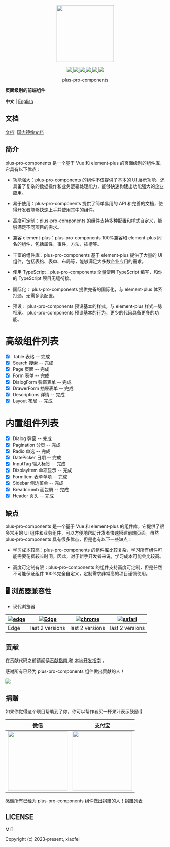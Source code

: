 <p align="center">
  <img width="180px" src="https://plus-pro-components.github.io/logo.png">
</p>

<p align="center">
  <a href="https://www.npmjs.com/package/plus-pro-components">
    <img src="https://img.shields.io/npm/v/plus-pro-components.svg?style=flat-square" />
  </a>
  <a href="https://vitepress.dev/">
    <img src="https://img.shields.io/badge/docs%20by-vitepress-10b981" />
  </a>
  <a href="https://rollupjs.org/">
    <img src="https://img.shields.io/badge/build%20with-rollup-646cff.svg" />
  </a>
  <a href="https://www.pnpm.cn/">
    <img src="https://img.shields.io/badge/maintained%20with-pnpm-cc00ff.svg" />
  </a>
  <a href="https://element-plus.org/">
    <img src="https://img.shields.io/badge/ui%20width-element%20plus-409eff.svg" />
  </a>
  <a href="https://npmcharts.com/compare/plus-pro-components?minimal=true">
    <img src="https://img.shields.io/npm/dm/plus-pro-components" />
  </a>
  <br>
</p>

<p align="center">plus-pro-components</p>
 
**页面级别的前端组件**

**中文** | [English](https://github.com/plus-pro-components/plus-pro-components/blob/dev/README.md)

## 文档

[文档](https://plus-pro-components.github.io/)| [国内镜像文档](https://plus-pro-components.com)

## 简介

plus-pro-components 是一个基于 Vue 和 element-plus 的页面级别的组件库，它具有以下优点：

- 功能强大：plus-pro-components 的组件不仅提供了基本的 UI 展示功能，还具备了复杂的数据操作和业务逻辑处理能力，能够快速构建出功能强大的企业应用。

- 易于使用：plus-pro-components 提供了简单易用的 API 和完善的文档，使得开发者能够快速上手并使用其中的组件。

- 高度可定制：plus-pro-components 的组件支持多种配置和样式自定义，能够满足不同项目的需求。

- 兼容 element-plus：plus-pro-components 100%兼容和 element-plus 同名的组件，包括属性，事件，方法，插槽等。

- 丰富的组件库：plus-pro-components 基于 element-plus 提供了大量的 UI 组件，包括表格、表单、布局等，能够满足大多数企业应用的需求。

- 使用 TypeScript：plus-pro-components 全量使用 TypeScript 编写，和你的 TypeScript 项目无缝衔接。

- 国际化： plus-pro-components 提供完备的国际化，与 element-plus 体系打通，无需多余配置。

- 预设： plus-pro-components 预设基本的样式，与 element-plus 样式一脉相承。 plus-pro-components 预设基本的行为，更少的代码具备更多的功能。

# 高级组件列表

- [x] Table 表格 -- 完成
- [x] Search 搜索 -- 完成
- [x] Page 页面 -- 完成
- [x] Form 表单 -- 完成
- [x] DialogForm 弹窗表单 -- 完成
- [x] DrawerForm 抽屉表单 -- 完成
- [x] Descriptions 详情 -- 完成
- [x] Layout 布局 -- 完成

# 内置组件列表

- [x] Dialog 弹窗 -- 完成
- [x] Pagination 分页 -- 完成
- [x] Radio 单选 -- 完成
- [x] DatePicker 日期 -- 完成
- [x] InputTag 输入标签 -- 完成
- [x] DisplayItem 单项显示 -- 完成
- [x] FormItem 表单单项 -- 完成
- [x] Sidebar 侧边菜单 -- 完成
- [x] Breadcrumb 面包屑 -- 完成
- [x] Header 页头 -- 完成

## 缺点

plus-pro-components 是一个基于 Vue 和 element-plus 的组件库，它提供了很多常用的 UI 组件和业务组件，可以方便地帮助开发者快速搭建前端页面。虽然 plus-pro-components 具有很多优点，但是也有以下一些缺点：

- 学习成本较高：plus-pro-components 的组件库比较复杂，学习所有组件可能需要花费较长时间。因此，对于新手开发者来说，学习成本可能会比较高。

- 高度可定制有限：plus-pro-components 的组件支持高度可定制，但是任然不可能保证组件 100%完全自定义，定制需求非常高的项目谨慎使用。

## 🖥 浏览器兼容性

- 现代浏览器

| [![edge](https://raw.githubusercontent.com/alrra/browser-logos/master/src/edge/edge_48x48.png)](http://godban.github.io/browsers-support-badges/) | [![Edge](https://raw.githubusercontent.com/alrra/browser-logos/master/src/firefox/firefox_48x48.png)](http://godban.github.io/browsers-support-badges/) | [![chrome](https://raw.githubusercontent.com/alrra/browser-logos/master/src/chrome/chrome_48x48.png)](http://godban.github.io/browsers-support-badges/) | [![safari](https://raw.githubusercontent.com/alrra/browser-logos/master/src/safari/safari_48x48.png)](http://godban.github.io/browsers-support-badges/) |
| ------------------------------------------------------------------------------------------------------------------------------------------------- | ------------------------------------------------------------------------------------------------------------------------------------------------------- | ------------------------------------------------------------------------------------------------------------------------------------------------------- | ------------------------------------------------------------------------------------------------------------------------------------------------------- |
| Edge                                                                                                                                              | last 2 versions                                                                                                                                         | last 2 versions                                                                                                                                         | last 2 versions                                                                                                                                         |

## 贡献

在贡献代码之前请阅读[贡献指南
](https://plus-pro-components.com/guide/contribution.html) 和 [本地开发指南](https://plus-pro-components.com/guide/dev.html) 。

感谢所有已经为 plus-pro-components 组件做出贡献的人！

<a href="https://github.com/vuejs/core/graphs/contributors"><img src="https://opencollective.com/plus-pro-components/contributors.svg?width=890" /></a>

## 捐赠

如果你觉得这个项目帮助到了你，你可以帮作者买一杯果汁表示鼓励 🍹

| 微信                                                                                                           | 支付宝                                                                                                          |
| -------------------------------------------------------------------------------------------------------------- | --------------------------------------------------------------------------------------------------------------- |
| <img src="https://plus-pro-components-1252186245.cos.ap-chengdu.myqcloud.com/wx.jpg" height="188" width="188"> | <img src="https://plus-pro-components-1252186245.cos.ap-chengdu.myqcloud.com/ali.jpg" height="188" width="188"> |

感谢所有已经为 plus-pro-components 组件做出捐赠的人！[捐赠列表](https://plus-pro-components.com/donate.html#%E6%8D%90%E8%B5%A0%E8%80%85%E5%90%8D%E5%8D%95)

## LICENSE

MIT

Copyright (c) 2023-present, xiaofei
